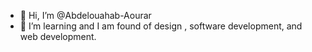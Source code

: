 - 👋 Hi, I’m @Abdelouahab-Aourar
- 👀 I’m learning and I am found of design , software development, and web development.
